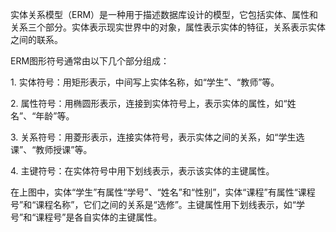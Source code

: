 实体关系模型（ERM）是一种用于描述数据库设计的模型，它包括实体、属性和关系三个部分。实体表示现实世界中的对象，属性表示实体的特征，关系表示实体之间的联系。  
  
ERM图形符号通常由以下几个部分组成：  
  
1. 实体符号：用矩形表示，中间写上实体名称，如“学生”、“教师”等。  
  
2. 属性符号：用椭圆形表示，连接到实体符号上，表示实体的属性，如“姓名”、“年龄”等。  
  
3. 关系符号：用菱形表示，连接实体符号，表示实体之间的关系，如“学生选课”、“教师授课”等。  
  
4. 主键符号：在实体符号中用下划线表示，表示该实体的主键属性。  
  
在上图中，实体“学生”有属性“学号”、“姓名”和“性别”，实体“课程”有属性“课程号”和“课程名称”，它们之间的关系是“选修”。主键属性用下划线表示，如“学号”和“课程号”是各自实体的主键属性。
